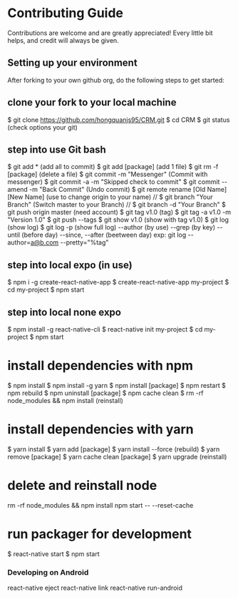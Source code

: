 # Contributing Guide

Contributions are welcome and are greatly appreciated! Every little bit helps, and credit will
always be given.

## Setting up your environment

After forking to your own github org, do the following steps to get started:

## clone your fork to your local machine
$ git clone https://github.com/hongquanjs95/CRM.git
$ cd  CRM
$ git status (check options your git)

## step into use Git bash
$ git add * (add all to commit)
$ git add [package] (add 1 file)
$ git rm -f [package] (delete a file)
$ git commit -m "Messenger" (Commit with messenger)
$ git commit -a -m "Skipped check to commit"
$ git commit --amend -m "Back Commit" (Undo commit)
$ git remote rename [Old Name] [New Name] (use to change origin to your name)
// $ git branch "Your Branch" (Switch master to your Branch)
// $ git branch -d "Your Branch"
$ git push origin master (need account)
$ git tag v1.0 (tag)
$ git tag -a v1.0 -m "Version 1.0"
$ git push --tags
$ git show v1.0 (show with tag v1.0)
$ git log (show log)
$ git log -p (show full log) --author (by use) --grep (by key) --until (before day) --since, --after (beetween day)
exp: git log --author=a@b.com --pretty="%tag"

## step into local expo (in use)
$ npm i -g create-react-native-app
$ create-react-native-app my-project
$ cd my-project
$ npm start

## step into local none expo
$ npm install -g react-native-cli
$ react-native init my-project
$ cd my-project
$ npm start

# install dependencies with npm
$ npm install
$ npm install -g yarn
$ npm install [package]
$ npm restart
$ npm rebuild
$ npm uninstall [package]
$ npm cache clean
$ rm -rf node_modules && npm install (reinstall)

# install dependencies with yarn
$ yarn install
$ yarn add [package]
$ yarn install --force (rebuild)
$ yarn remove [package]
$ yarn cache clean [package]
$ yarn upgrade (reinstall)
# delete and reinstall node
rm -rf node_modules && npm install
npm start -- --reset-cache

# run packager for development
$ react-native start
$ npm start

### Developing on Android
react-native eject
react-native link
react-native run-android
